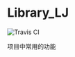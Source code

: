 Library_LJ
==========
![Travis CI](https://travis-ci.org/892848153/Library_LJ.svg?branch=master)  

项目中常用的功能   


